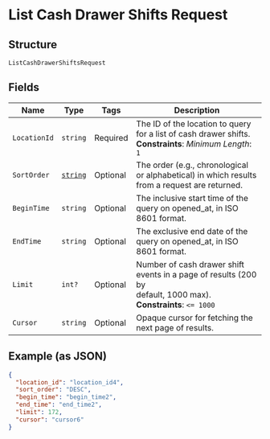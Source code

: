 
# List Cash Drawer Shifts Request

## Structure

`ListCashDrawerShiftsRequest`

## Fields

| Name | Type | Tags | Description |
|  --- | --- | --- | --- |
| `LocationId` | `string` | Required | The ID of the location to query for a list of cash drawer shifts.<br>**Constraints**: *Minimum Length*: `1` |
| `SortOrder` | [`string`](/doc/models/sort-order.md) | Optional | The order (e.g., chronological or alphabetical) in which results from a request are returned. |
| `BeginTime` | `string` | Optional | The inclusive start time of the query on opened_at, in ISO 8601 format. |
| `EndTime` | `string` | Optional | The exclusive end date of the query on opened_at, in ISO 8601 format. |
| `Limit` | `int?` | Optional | Number of cash drawer shift events in a page of results (200 by<br>default, 1000 max).<br>**Constraints**: `<= 1000` |
| `Cursor` | `string` | Optional | Opaque cursor for fetching the next page of results. |

## Example (as JSON)

```json
{
  "location_id": "location_id4",
  "sort_order": "DESC",
  "begin_time": "begin_time2",
  "end_time": "end_time2",
  "limit": 172,
  "cursor": "cursor6"
}
```

